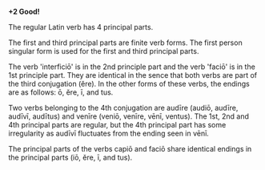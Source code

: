 **+2 Good!**

The regular Latin verb has 4 principal parts.

The first and third principal parts are finite verb forms. The first person singular form is used for the first and third principal parts.

The verb 'interficiō' is in the 2nd principle part and the verb 'faciō' is in the 1st principle part. They are identical in the sence that both verbs are part of the third conjugation (ĕre). In the other forms of these verbs, the endings are as follows: ō, ĕre, ī, and tus. 

Two verbs belonging to the 4th conjugation are audīre (audiō, audīre, audīvī, audītus) and venīre (veniō, venīre, vēnī, ventus). The 1st, 2nd and 4th principal parts are regular, but the 4th principal part has some irregularity as audīvī fluctuates from the ending seen in vēnī. 

The principal parts of the verbs capiō and faciō share identical endings in the principal parts (iō, ĕre, ī, and tus).
